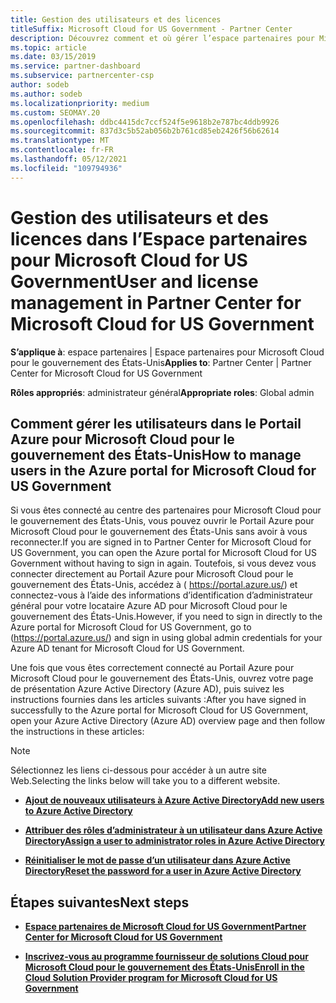 ```yaml
---
title: Gestion des utilisateurs et des licences
titleSuffix: Microsoft Cloud for US Government - Partner Center
description: Découvrez comment et où gérer l’espace partenaires pour Microsoft Cloud pour les partenaires, les clients et les licences du gouvernement des États-Unis, ainsi que les réinitialisations de mot de passe.
ms.topic: article
ms.date: 03/15/2019
ms.service: partner-dashboard
ms.subservice: partnercenter-csp
author: sodeb
ms.author: sodeb
ms.localizationpriority: medium
ms.custom: SEOMAY.20
ms.openlocfilehash: ddbc4415dc7ccf524f5e9618b2e787bc4ddb9926
ms.sourcegitcommit: 837d3c5b52ab056b2b761cd85eb2426f56b62614
ms.translationtype: MT
ms.contentlocale: fr-FR
ms.lasthandoff: 05/12/2021
ms.locfileid: "109794936"
---
```

# <a name="user-and-license-management-in-partner-center-for-microsoft-cloud-for-us-government"></a><span data-ttu-id="ff160-103">Gestion des utilisateurs et des licences dans l’Espace partenaires pour Microsoft Cloud for US Government</span><span class="sxs-lookup"><span data-stu-id="ff160-103">User and license management in Partner Center for Microsoft Cloud for US Government</span></span>

<span data-ttu-id="ff160-104">**S’applique à**: espace partenaires | Espace partenaires pour Microsoft Cloud pour le gouvernement des États-Unis</span><span class="sxs-lookup"><span data-stu-id="ff160-104">**Applies to**: Partner Center | Partner Center for Microsoft Cloud for US Government</span></span>

<span data-ttu-id="ff160-105">**Rôles appropriés**: administrateur général</span><span class="sxs-lookup"><span data-stu-id="ff160-105">**Appropriate roles**: Global admin</span></span>

## <a name="how-to-manage-users-in-the-azure-portal-for-microsoft-cloud-for-us-government"></a><span data-ttu-id="ff160-106">Comment gérer les utilisateurs dans le Portail Azure pour Microsoft Cloud pour le gouvernement des États-Unis</span><span class="sxs-lookup"><span data-stu-id="ff160-106">How to manage users in the Azure portal for Microsoft Cloud for US Government</span></span>

<span data-ttu-id="ff160-107">Si vous êtes connecté au centre des partenaires pour Microsoft Cloud pour le gouvernement des États-Unis, vous pouvez ouvrir le Portail Azure pour Microsoft Cloud pour le gouvernement des États-Unis sans avoir à vous reconnecter.</span><span class="sxs-lookup"><span data-stu-id="ff160-107">If you are signed in to Partner Center for Microsoft Cloud for US Government, you can open the Azure portal for Microsoft Cloud for US Government without having to sign in again.</span></span> <span data-ttu-id="ff160-108">Toutefois, si vous devez vous connecter directement au Portail Azure pour Microsoft Cloud pour le gouvernement des États-Unis, accédez à ( https://portal.azure.us/) et connectez-vous à l’aide des informations d’identification d’administrateur général pour votre locataire Azure AD pour Microsoft Cloud pour le gouvernement des États-Unis.</span><span class="sxs-lookup"><span data-stu-id="ff160-108">However, if you need to sign in directly to the Azure portal for Microsoft Cloud for US Government, go to (https://portal.azure.us/) and sign in using global admin credentials for your Azure AD tenant for Microsoft Cloud for US Government.</span></span>

<span data-ttu-id="ff160-109">Une fois que vous êtes correctement connecté au Portail Azure pour Microsoft Cloud pour le gouvernement des États-Unis, ouvrez votre page de présentation Azure Active Directory (Azure AD), puis suivez les instructions fournies dans les articles suivants :</span><span class="sxs-lookup"><span data-stu-id="ff160-109">After you have signed in successfully to the Azure portal for Microsoft Cloud for US Government, open your Azure Active Directory (Azure AD) overview page and then follow the instructions in these articles:</span></span>

> [!NOTE]  
> <span data-ttu-id="ff160-110">Sélectionnez les liens ci-dessous pour accéder à un autre site Web.</span><span class="sxs-lookup"><span data-stu-id="ff160-110">Selecting the links below will take you to a different website.</span></span> 

-  [<span data-ttu-id="ff160-111">**Ajout de nouveaux utilisateurs à Azure Active Directory**</span><span class="sxs-lookup"><span data-stu-id="ff160-111">**Add new users to Azure Active Directory**</span></span>](/azure/active-directory/active-directory-users-create-azure-portal)

-  [<span data-ttu-id="ff160-112">**Attribuer des rôles d’administrateur à un utilisateur dans Azure Active Directory**</span><span class="sxs-lookup"><span data-stu-id="ff160-112">**Assign a user to administrator roles in Azure Active Directory**</span></span>](/azure/active-directory/active-directory-users-assign-role-azure-portal)

-  [<span data-ttu-id="ff160-113">**Réinitialiser le mot de passe d’un utilisateur dans Azure Active Directory**</span><span class="sxs-lookup"><span data-stu-id="ff160-113">**Reset the password for a user in Azure Active Directory**</span></span>](/azure/active-directory/active-directory-users-reset-password-azure-portal)

## <a name="next-steps"></a><span data-ttu-id="ff160-114">Étapes suivantes</span><span class="sxs-lookup"><span data-stu-id="ff160-114">Next steps</span></span>

-  [<span data-ttu-id="ff160-115">**Espace partenaires de Microsoft Cloud for US Government**</span><span class="sxs-lookup"><span data-stu-id="ff160-115">**Partner Center for Microsoft Cloud for US Government**</span></span>](partner-center-for-microsoft-us-govt-cloud.md)

-  [<span data-ttu-id="ff160-116">**Inscrivez-vous au programme fournisseur de solutions Cloud pour Microsoft Cloud pour le gouvernement des États-Unis**</span><span class="sxs-lookup"><span data-stu-id="ff160-116">**Enroll in the Cloud Solution Provider program for Microsoft Cloud for US Government**</span></span>](enroll-in-csp-for-microsoft-us-govt-cloud.md)